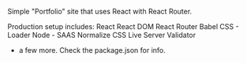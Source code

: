 Simple "Portfolio" site that uses React with React Router.

Production setup includes: 
React
React DOM 
React Router
Babel
CSS - Loader
Node - SAAS
Normalize CSS
Live Server
Validator

+ a few more. Check the package.json for info.
